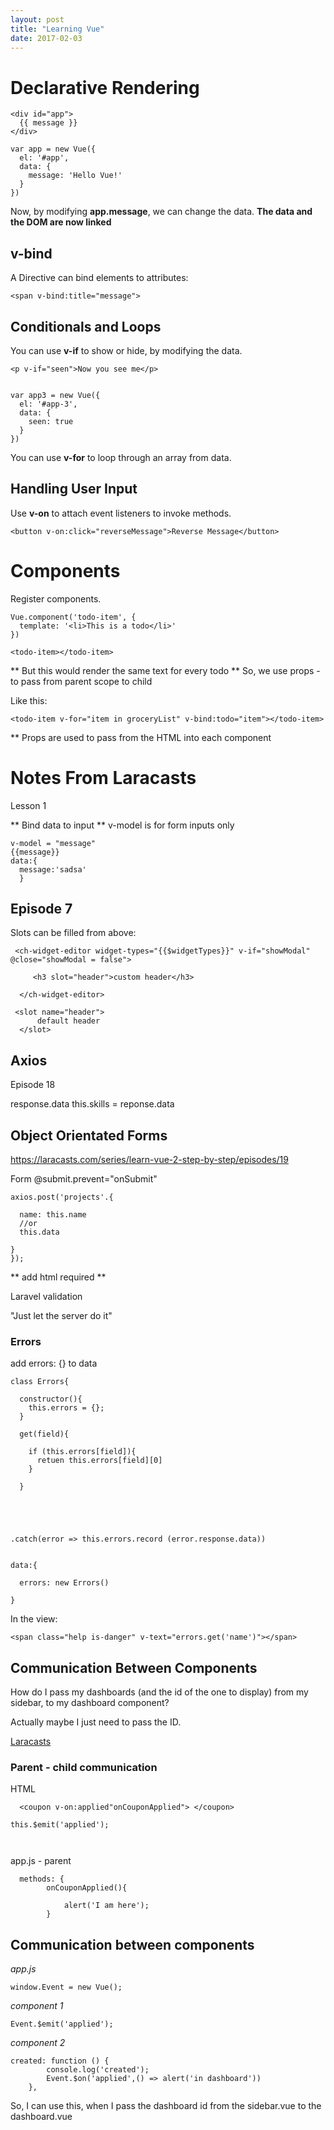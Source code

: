 ```yaml
---
layout: post
title: "Learning Vue"
date: 2017-02-03
---
```




# Declarative Rendering
```
<div id="app">
  {{ message }}
</div>
```


```
var app = new Vue({
  el: '#app',
  data: {
    message: 'Hello Vue!'
  }
})
```


Now, by modifying **app.message**, we can change the data. 
**The data and the DOM are now linked**



## v-bind ##
A Directive can bind elements to attributes:
```
<span v-bind:title="message">
```


## Conditionals and Loops ##

You can use **v-if** to show or hide, by modifying the data.

```
<p v-if="seen">Now you see me</p>


var app3 = new Vue({
  el: '#app-3',
  data: {
    seen: true
  }
})
```

You can use **v-for** to loop through an array from data. 


## Handling User Input ##

Use **v-on** to attach event listeners to invoke methods.

```
<button v-on:click="reverseMessage">Reverse Message</button>
```

# Components #

Register components.

```
Vue.component('todo-item', {
  template: '<li>This is a todo</li>'
})

<todo-item></todo-item>

```
** But this would render the same text for every todo **
So, we use props - to pass from parent scope to child 

Like this:
```
<todo-item v-for="item in groceryList" v-bind:todo="item"></todo-item>
```

** Props are used to pass from the HTML into each component




# Notes From Laracasts

Lesson 1 

** Bind data to input **
v-model is for form inputs only

```
v-model = "message"
{{message}}
data:{
  message:'sadsa'
  }
```

## Episode 7 
<slots>
Slots can be filled from above:

```
 <ch-widget-editor widget-types="{{$widgetTypes}}" v-if="showModal" @close="showModal = false">

     <h3 slot="header">custom header</h3>

  </ch-widget-editor>
```

```
 <slot name="header">
      default header
  </slot>
```







## Axios

Episode 18

response.data
this.skills = reponse.data


## Object Orientated Forms
https://laracasts.com/series/learn-vue-2-step-by-step/episodes/19

Form @submit.prevent="onSubmit"

```
axios.post('projects'.{

  name: this.name 
  //or
  this.data
  
}
});

```

** add html required **

Laravel validation

"Just let the server do it"

### Errors

add errors: {} to data
```
class Errors{

  constructor(){
    this.errors = {};
  }
  
  get(field){
  
    if (this.errors[field]){
      retuen this.errors[field][0]
    }
    
  }





.catch(error => this.errors.record (error.response.data))


```


```
data:{

  errors: new Errors()

}

```

In the view:

```
<span class="help is-danger" v-text="errors.get('name')"></span>
```

 
## Communication Between Components

How do I pass my dashboards (and the id of the one to display) from my sidebar, to my dashboard component?

Actually maybe I just need to pass the ID.

[Laracasts](https://laracasts.com/series/learn-vue-2-step-by-step/episodes/12)

### Parent - child communication

HTML
```
  <coupon v-on:applied"onCouponApplied"> </coupon>

```


```
this.$emit('applied');



```

app.js - parent

```
  methods: {
        onCouponApplied(){

            alert('I am here');
        }
```


## Communication between components


*app.js*
```
window.Event = new Vue();

```

*component 1*
```
Event.$emit('applied');

```

*component 2*
```
created: function () {
        console.log('created');
        Event.$on('applied',() => alert('in dashboard'))
    },

```


So, I can use this, when I pass the dashboard id from the sidebar.vue to the dashboard.vue





